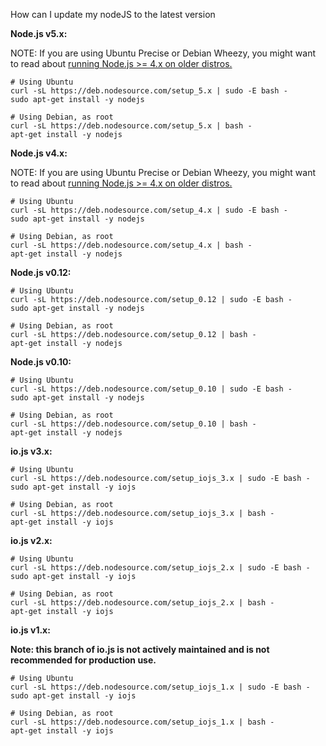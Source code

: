 How can I update my nodeJS to the latest version

**Node.js v5.x:**

NOTE: If you are using Ubuntu Precise or Debian Wheezy, you might want to read about [running Node.js >= 4.x on older distros.](https://github.com/nodesource/distributions/blob/master/OLDER_DISTROS.md)

	# Using Ubuntu
	curl -sL https://deb.nodesource.com/setup_5.x | sudo -E bash -
	sudo apt-get install -y nodejs

	# Using Debian, as root
	curl -sL https://deb.nodesource.com/setup_5.x | bash -
	apt-get install -y nodejs

**Node.js v4.x:**

NOTE: If you are using Ubuntu Precise or Debian Wheezy, you might want to read about [running Node.js >= 4.x on older distros.](https://github.com/nodesource/distributions/blob/master/OLDER_DISTROS.md)

	# Using Ubuntu
	curl -sL https://deb.nodesource.com/setup_4.x | sudo -E bash -
	sudo apt-get install -y nodejs

	# Using Debian, as root
	curl -sL https://deb.nodesource.com/setup_4.x | bash -
	apt-get install -y nodejs

**Node.js v0.12:**

	# Using Ubuntu
	curl -sL https://deb.nodesource.com/setup_0.12 | sudo -E bash -
	sudo apt-get install -y nodejs

	# Using Debian, as root
	curl -sL https://deb.nodesource.com/setup_0.12 | bash -
	apt-get install -y nodejs

**Node.js v0.10:**

	# Using Ubuntu
	curl -sL https://deb.nodesource.com/setup_0.10 | sudo -E bash -
	sudo apt-get install -y nodejs

	# Using Debian, as root
	curl -sL https://deb.nodesource.com/setup_0.10 | bash -
	apt-get install -y nodejs

**io.js v3.x:**

	# Using Ubuntu
	curl -sL https://deb.nodesource.com/setup_iojs_3.x | sudo -E bash -
	sudo apt-get install -y iojs

	# Using Debian, as root
	curl -sL https://deb.nodesource.com/setup_iojs_3.x | bash -
	apt-get install -y iojs

**io.js v2.x:**

	# Using Ubuntu
	curl -sL https://deb.nodesource.com/setup_iojs_2.x | sudo -E bash -
	sudo apt-get install -y iojs

	# Using Debian, as root
	curl -sL https://deb.nodesource.com/setup_iojs_2.x | bash -
	apt-get install -y iojs

**io.js v1.x:**

**Note: this branch of io.js is not actively maintained and is not recommended for production use.**

	# Using Ubuntu
	curl -sL https://deb.nodesource.com/setup_iojs_1.x | sudo -E bash -
	sudo apt-get install -y iojs

	# Using Debian, as root
	curl -sL https://deb.nodesource.com/setup_iojs_1.x | bash -
	apt-get install -y iojs
